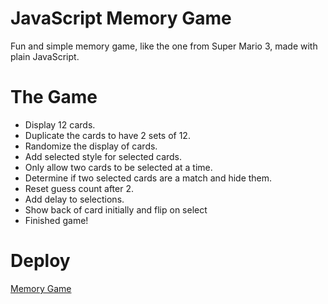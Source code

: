 # JavaScript Memory Game

Fun and simple memory game, like the one from Super Mario 3, made with plain JavaScript.

# The Game

* Display 12 cards.
* Duplicate the cards to have 2 sets of 12.
* Randomize the display of cards.
* Add selected style for selected cards.
* Only allow two cards to be selected at a time.
* Determine if two selected cards are a match and hide them.
* Reset guess count after 2.
* Add delay to selections.
* Show back of card initially and flip on select
* Finished game!

# Deploy

[Memory Game](https://banesag.github.io/game/)
